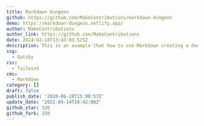 ```yaml
---
title: Markdown Dungeon
github: https://github.com/MakeContributions/markdown-dungeon
demo: https://markdown-dungeon.netlify.app/
author: MakeContributions
author_link: https://github.com/MakeContributions
date: 2024-02-18T13:43:03.525Z
description: This is an example that how to use Markdown creating a dungeon, please give a
ssg:
  - Gatsby
css:
  - Tailwind
cms:
  - Markdown
category: []
draft: false
publish_date: '2020-06-28T15:08:57Z'
update_date: '2022-09-14T20:42:08Z'
github_star: 326
github_fork: 150
---
```

